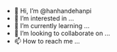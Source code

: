 - 👋 Hi, I’m @hanhandehanpi
- 👀 I’m interested in ...
- 🌱 I’m currently learning ...
- 💞️ I’m looking to collaborate on ...
- 📫 How to reach me ...

<!---
hanhandehanpi/hanhandehanpi is a ✨ special ✨ repository because its `README.md` (this file) appears on your GitHub profile.
You can click the Preview link to take a look at your changes.
--->
